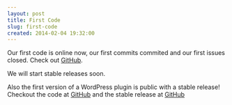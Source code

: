 ```yaml
---
layout: post
title: First Code
slug: first-code
created: 2014-02-04 19:32:00
---
```


Our first code is online now, our first commits commited and our first issues closed. 
Check out [GitHub](https://github.com/OpenACalendar/OpenACalendar-Web-Core).

We will start stable releases soon.

Also the first version of a WordPress plugin is public with a stable release!
Checkout the code at [GitHub](https://github.com/OpenACalendar/OpenACalendar-Web-WordPress) 
and the stable release at [GitHub](http://wordpress.org/plugins/openacalendar/)
